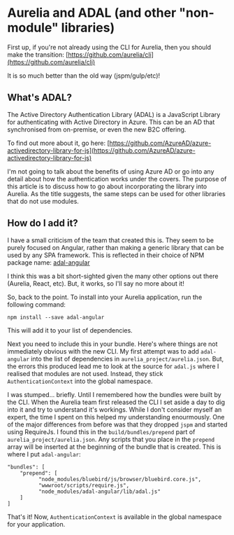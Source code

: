 # Aurelia and ADAL (and other "non-module" libraries)

First up, if you're not already using the CLI for Aurelia, 
then you should make the transition: [https://github.com/aurelia/cli](https://github.com/aurelia/cli)

It is so much better than the old way (jspm/gulp/etc)!

## What's ADAL?
The Active Directory Authentication Library (ADAL) is a JavaScript Library
for authenticating with Active Directory in Azure.  This can be an AD that 
synchronised from on-premise, or even the new B2C offering.

To find out more about it, go here: [https://github.com/AzureAD/azure-activedirectory-library-for-js](https://github.com/AzureAD/azure-activedirectory-library-for-js)

I'm not going to talk about the benefits of using Azure AD or go into any
detail about how the authentication works under the covers.  The purpose of
this article is to discuss how to go about incorporating the library into Aurelia.
As the title suggests, the same steps can be used for other libraries that do not
use modules.

## How do I add it?
I have a small criticism of the team that created this is. They seem to be purely focused
on Angular, rather than making a generic library that can be used by any SPA framework.
This is reflected in their choice of NPM package name: [adal-angular](https://www.npmjs.com/package/adal-angular)

I think this was a bit short-sighted given the many other options out there (Aurelia, React, etc).  But, it
works, so I'll say no more about it!

So, back to the point.  To install into your Aurelia application, run the following command:
```
npm install --save adal-angular
```
This will add it to your list of dependencies.

Next you need to include this in your bundle.  Here's where things are not immediately obvious with the new CLI.
My first attempt was to add ```adal-angular``` into the list of dependencies in ```aurelia_project/aurelia.json```.
But, the errors this produced lead me to look at the source for ```adal.js``` where I realised that modules are 
not used.  Instead, they stick ```AuthenticationContext``` into the global namespace.

I was stumped... briefly. Until I remembered how the bundles were built by the CLI. When the Aurelia team first
released the CLI I set aside a day to dig into it and try to understand it's workings.  While I don't consider myself
an expert, the time I spent on this helped my understanding enourmously.  One of the major differences from before
was that they dropped ```jspm``` and started using RequireJs. I found this in the ```build/bundles/prepend``` part of 
```aurelia_project/aurelia.json```.  Any scripts that you place in the ```prepend``` array will be inserted at the beginning
of the bundle that is created.  This is where I put ```adal-angular```:
```
"bundles": [
    "prepend": [
          "node_modules/bluebird/js/browser/bluebird.core.js",
          "wwwroot/scripts/require.js",
          "node_modules/adal-angular/lib/adal.js"        
    ]
]
```
That's it!  Now, ```AuthenticationContext``` is available in the global namespace for your application.

